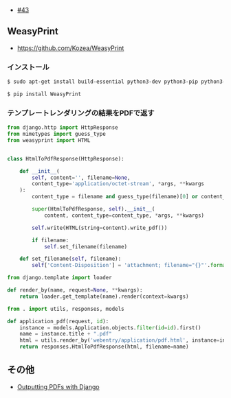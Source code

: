 - [#43](https://github.com/hdknr/annotated-django/issues/43)

## WeasyPrint

- https://github.com/Kozea/WeasyPrint

### インストール

~~~bash
$ sudo apt-get install build-essential python3-dev python3-pip python3-cffi libcairo2 libpango-1.0-0 libpangocairo-1.0-0 libgdk-pixbuf2.0-0 libffi-dev shared-mime-info
~~~

~~~bash
$ pip install WeasyPrint
~~~

### テンプレートレンダリングの結果をPDFで返す

~~~py
from django.http import HttpResponse
from mimetypes import guess_type
from weasyprint import HTML


class HtmlToPdfResponse(HttpResponse):

    def __init__(
        self, content='', filename=None,
        content_type='application/octet-stream', *args, **kwargs
    ):
        content_type = filename and guess_type(filename)[0] or content_type

        super(HtmlToPdfResponse, self).__init__(
            content, content_type=content_type, *args, **kwargs)

        self.write(HTML(string=content).write_pdf())

        if filename:
            self.set_filename(filename)

    def set_filename(self, filename):
        self['Content-Disposition'] = 'attachment; filename="{}"'.format(filename)
~~~

~~~py
from django.template import loader

def render_by(name, request=None, **kwargs):
    return loader.get_template(name).render(context=kwargs)
~~~

~~~py
from . import utils, responses, models

def application_pdf(request, id):
    instance = models.Application.objects.filter(id=id).first()
    name = instance.title + ".pdf"
    html = utils.render_by('webentry/application/pdf.html', instance=instance)
    return responses.HtmlToPdfResponse(html, filename=name)
~~~


## その他

- [Outputting PDFs with Django](https://docs.djangoproject.com/en/2.0/howto/outputting-pdf/)
